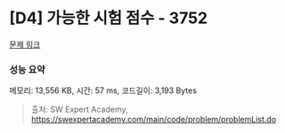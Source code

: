 # [D4] 가능한 시험 점수 - 3752 

[문제 링크](https://swexpertacademy.com/main/code/problem/problemDetail.do?contestProbId=AWHPkqBqAEsDFAUn) 

### 성능 요약

메모리: 13,556 KB, 시간: 57 ms, 코드길이: 3,193 Bytes



> 출처: SW Expert Academy, https://swexpertacademy.com/main/code/problem/problemList.do